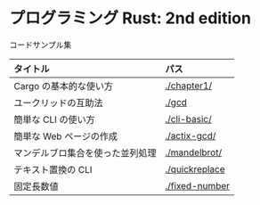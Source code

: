 # プログラミング Rust: 2nd edition

コードサンプル集

| タイトル                         | パス                             |
| :------------------------------- | :------------------------------- |
| Cargo の基本的な使い方           | [./chapter1/](./chapter1)        |
| ユークリッドの互助法             | [./gcd](./gcd)                   |
| 簡単な CLI の使い方              | [./cli-basic/](./cli-basic)      |
| 簡単な Web ページの作成          | [./actix-gcd/](./actix-gcd)      |
| マンデルブロ集合を使った並列処理 | [./mandelbrot/](./mandelbrot)    |
| テキスト置換の CLI               | [./quickreplace](./quickreplace) |
| 固定長数値                       | [./fixed-number](./fixed-number) |
